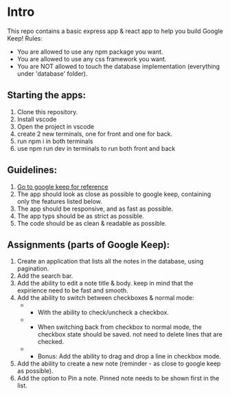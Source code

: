 # Intro

This repo contains a basic express app & react app to help you build Google Keep!
Rules:

- You are allowed to use any npm package you want.
- You are allowed to use any css framework you want.
- You are NOT allowed to touch the database implementation (everything under 'database' folder).

## Starting the apps:

1. Clone this repository.
2. Install vscode
3. Open the project in vscode
4. create 2 new terminals, one for front and one for back.
5. run npm i in both terminals
6. use npm run dev in terminals to run both front and back

## Guidelines:
1. [Go to google keep for reference](https://keep.google.com/)
2. The app should look as close as possible to google keep, containing only the features listed below.
3. The app should be responsive, and as fast as possible.
4. The app typs should be as strict as possible.
5. The code should be as clean & readable as possible. 

## Assignments (parts of Google Keep):
1. Create an application that lists all the notes in the database, using pagination.
2. Add the search bar.
3. Add the ability to edit a note title & body. keep in mind that the expirience need to be fast and smooth.
4. Add the ability to switch between checkboxes & normal mode:
   * - With the ability to check/uncheck a checkbox.
   * - When switching back from checkbox to normal mode, the checkbox state should be saved. not need to delete lines that are checked.
   * - Bonus: Add the ability to drag and drop a line in checkbox mode.
5. Add the ability to create a new note (reminder - as close to google keep as possible).
6. Add the option to Pin a note. Pinned note needs to be shown first in the list.
